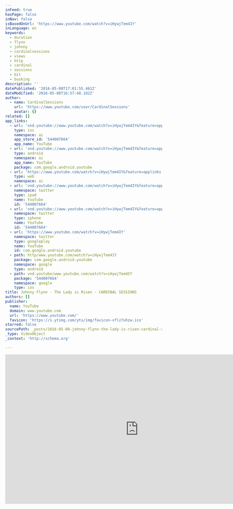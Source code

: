 ```yaml
---
inFeed: true
hasPage: false
inNav: false
isBasedOnUrl: 'https://www.youtube.com/watch?v=iHywjTem4IY'
inLanguage: en
keywords:
  - duration
  - flynn
  - johnny
  - cardinalsessions
  - views
  - http
  - cardinal
  - sessions
  - bit
  - busking
description: ''
datePublished: '2016-05-08T17:01:55.461Z'
dateModified: '2016-05-08T16:57:48.102Z'
author:
  - name: CardinalSessions
    url: 'https://www.youtube.com/user/CardinalSessions'
    avatar: {}
related: []
app_links:
  - url: 'vnd.youtube://www.youtube.com/watch?v=iHywjTem4IY&feature=applinks'
    type: ios
    namespace: ai
    app_store_id: '544007664'
    app_name: YouTube
  - url: 'vnd.youtube://www.youtube.com/watch?v=iHywjTem4IY&feature=applinks'
    type: android
    namespace: ai
    app_name: YouTube
    package: com.google.android.youtube
  - url: 'https://www.youtube.com/watch?v=iHywjTem4IY&feature=applinks'
    type: web
    namespace: ai
  - url: 'vnd.youtube://www.youtube.com/watch?v=iHywjTem4IY&feature=applinks'
    namespace: twitter
    type: ipad
    name: YouTube
    id: '544007664'
  - url: 'vnd.youtube://www.youtube.com/watch?v=iHywjTem4IY&feature=applinks'
    namespace: twitter
    type: iphone
    name: YouTube
    id: '544007664'
  - url: 'https://www.youtube.com/watch?v=iHywjTem4IY'
    namespace: twitter
    type: googleplay
    name: YouTube
    id: com.google.android.youtube
  - path: http/www.youtube.com/watch?v=iHywjTem4IY
    package: com.google.android.youtube
    namespace: google
    type: android
  - path: vnd.youtube/www.youtube.com/watch?v=iHywjTem4IY
    package: '544007664'
    namespace: google
    type: ios
title: Johnny Flynn - The Lady is Risen - CARDINAL SESSIONS
authors: []
publisher:
  name: YouTube
  domain: www.youtube.com
  url: 'https://www.youtube.com/'
  favicon: 'https://s.ytimg.com/yts/img/favicon-vflz7uhzw.ico'
starred: false
sourcePath: _posts/2016-05-08-johnny-flynn-the-lady-is-risen-cardinal-sessions.md
_type: VideoObject
_context: 'http://schema.org'

---
```

<iframe src="https://cdn.embedly.com/widgets/media.html?src=https%3A%2F%2Fwww.youtube.com%2Fembed%2FiHywjTem4IY%3Ffeature%3Doembed&amp;url=https%3A%2F%2Fwww.youtube.com%2Fwatch%3Fv%3DiHywjTem4IY&amp;image=https%3A%2F%2Fi.ytimg.com%2Fvi%2FiHywjTem4IY%2Fhqdefault.jpg&amp;key=b7d04c9b404c499eba89ee7072e1c4f7&amp;type=text%2Fhtml&amp;schema=youtube" width="854" height="480" scrolling="no" frameborder="0" allowfullscreen="" style=""></iframe>